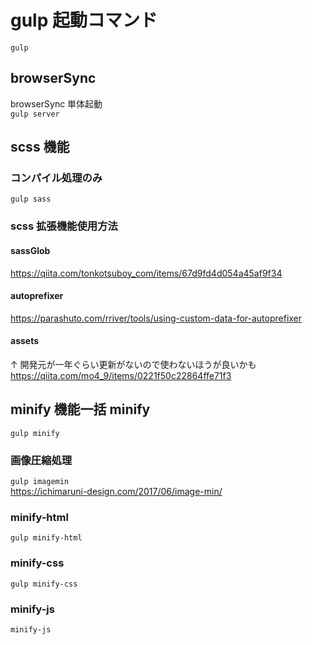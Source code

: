 # gulp 起動コマンド

`gulp`

## browserSync

browserSync 単体起動  
`gulp server`

## scss 機能

### コンパイル処理のみ

`gulp sass`

### scss 拡張機能使用方法

#### sassGlob

https://qiita.com/tonkotsuboy_com/items/67d9fd4d054a45af9f34

#### autoprefixer

https://parashuto.com/rriver/tools/using-custom-data-for-autoprefixer

#### assets

↑ 開発元が一年ぐらい更新がないので使わないほうが良いかも  
https://qiita.com/mo4_9/items/0221f50c22864ffe71f3

## minify 機能一括 minify

`gulp minify`

### 画像圧縮処理

`gulp imagemin`  
https://ichimaruni-design.com/2017/06/image-min/

### minify-html

`gulp minify-html`

### minify-css

`gulp minify-css`

### minify-js

`minify-js`
